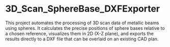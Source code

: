 # 3D_Scan_SphereBase_DXFExporter
This project automates the processing of 3D scan data of metallic beams using spheres. It calculates the precise positions of sphere bases relative to a chosen reference, visualizes them in 2D (X-Z plane), and exports the results directly to a DXF file that can be overlaid on an existing CAD plan.
